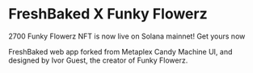 # FreshBaked X Funky Flowerz

2700 Funky Flowerz NFT is now live on Solana mainnet!
Get yours now

FreshBaked web app forked from Metaplex Candy Machine UI, and designed by Ivor Guest, the creator of Funky Flowerz.
